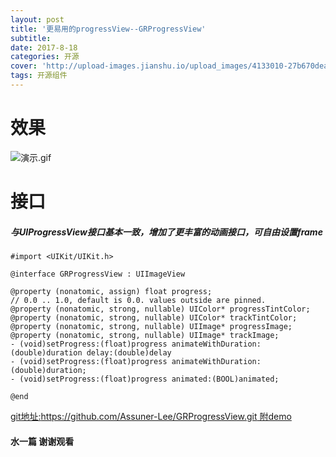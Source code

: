 ```yaml
---
layout: post
title: '更易用的progressView--GRProgressView'
subtitle:
date: 2017-8-18
categories: 开源
cover: 'http://upload-images.jianshu.io/upload_images/4133010-27b670deaa04bdad.png?imageMogr2/auto-orient/strip%7CimageView2/2/w/1240'
tags: 开源组件
---
```

# 效果
![演示.gif](http://upload-images.jianshu.io/upload_images/4133010-5880d22ca35ebbe4.gif?imageMogr2/auto-orient/strip)

# 接口
##### 与UIProgressView接口基本一致，增加了更丰富的动画接口，可自由设置frame
```
#import <UIKit/UIKit.h>

@interface GRProgressView : UIImageView

@property (nonatomic, assign) float progress;                        // 0.0 .. 1.0, default is 0.0. values outside are pinned.
@property (nonatomic, strong, nullable) UIColor* progressTintColor;
@property (nonatomic, strong, nullable) UIColor* trackTintColor;
@property (nonatomic, strong, nullable) UIImage* progressImage;
@property (nonatomic, strong, nullable) UIImage* trackImage;
- (void)setProgress:(float)progress animateWithDuration:(double)duration delay:(double)delay
- (void)setProgress:(float)progress animateWithDuration:(double)duration;
- (void)setProgress:(float)progress animated:(BOOL)animated;

@end
```
[git地址:https://github.com/Assuner-Lee/GRProgressView.git 附demo](https://github.com/Assuner-Lee/GRProgressView.git)
#### 水一篇 谢谢观看

